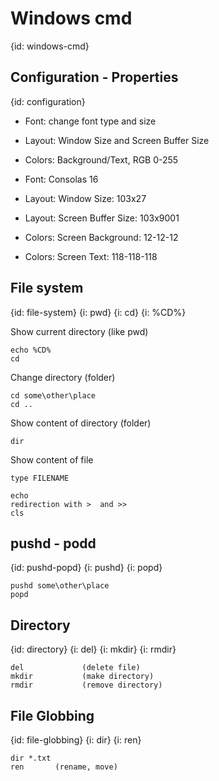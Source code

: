 # Windows cmd
{id: windows-cmd}

## Configuration - Properties
{id: configuration}

* Font: change font type and size
* Layout: Window Size and Screen Buffer Size
* Colors: Background/Text,  RGB 0-255

* Font: Consolas 16
* Layout: Window Size: 103x27
* Layout: Screen Buffer Size: 103x9001
* Colors: Screen Background: 12-12-12
* Colors: Screen Text: 118-118-118


## File system
{id: file-system}
{i: pwd}
{i: cd}
{i: %CD%}

Show current directory (like pwd)

```
echo %CD%
cd
```

Change directory (folder)

```
cd some\other\place
cd ..
```

Show content of directory (folder)

```
dir
```

Show content of file

```
type FILENAME
```


```
echo
redirection with >  and >>
cls
```

## pushd - podd
{id: pushd-popd}
{i: pushd}
{i: popd}

```
pushd some\other\place
popd
```

## Directory
{id: directory}
{i: del}
{i: mkdir}
{i: rmdir}

```
del             (delete file)
mkdir           (make directory)
rmdir           (remove directory)
```

## File Globbing
{id: file-globbing}
{i: dir}
{i: ren}

```
dir *.txt
ren       (rename, move)
```

